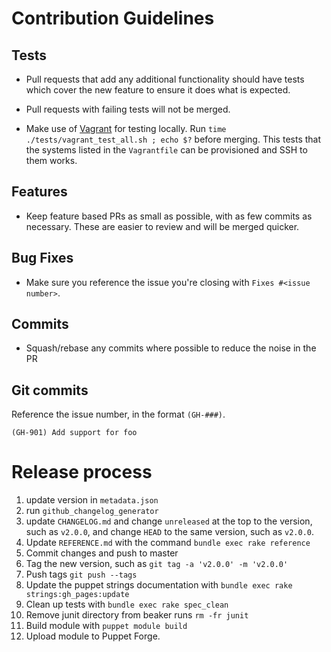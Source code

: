 # Contribution Guidelines

## Tests

  - Pull requests that add any additional functionality should have
    tests which cover the new feature to ensure it does what is
expected.

  - Pull requests with failing tests will not be merged.

  - Make use of [Vagrant](https://www.vagrantup.com/) for testing
    locally. Run `time ./tests/vagrant_test_all.sh ; echo $?` before
merging. This tests that the systems listed in the `Vagrantfile` can be
provisioned and SSH to them works.

## Features

  - Keep feature based PRs as small as possible, with as few commits as
    necessary. These are easier to review and will be merged quicker.

## Bug Fixes

  - Make sure you reference the issue you're closing with `Fixes #<issue
    number>`.

## Commits

  - Squash/rebase any commits where possible to reduce the noise in the PR

## Git commits

Reference the issue number, in the format `(GH-###)`.

```
(GH-901) Add support for foo
```

# Release process

1. update version in `metadata.json`
1. run `github_changelog_generator`
1. update `CHANGELOG.md` and change `unreleased` at the top to the
   version, such as `v2.0.0`, and change `HEAD` to the same version,
   such as `v2.0.0`.
1. Update `REFERENCE.md` with the command `bundle exec rake reference`
1. Commit changes and push to master
1. Tag the new version, such as `git tag -a 'v2.0.0' -m 'v2.0.0'`
1. Push tags `git push --tags`
1. Update the puppet strings documentation with `bundle exec rake strings:gh_pages:update`
1. Clean up tests with `bundle exec rake spec_clean`
1. Remove junit directory from beaker runs `rm -fr junit`
1. Build module with `puppet module build`
1. Upload module to Puppet Forge.

